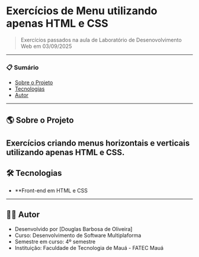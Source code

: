 # Exercícios de Menu utilizando apenas HTML e CSS

> Exercícios passados na aula de Laboratório de Desenovolvimento Web em 03/09/2025
---

### 📋 Sumário

* [Sobre o Projeto](#-sobre-o-projeto)
* [Tecnologias](#-tecnologias)
* [Autor](#-autor)
---

## 🌎 Sobre o Projeto
Exercícios criando menus horizontais e verticais utilizando apenas HTML e CSS.
---

## 🛠️ Tecnologias
* **Front-end em HTML e CSS
---

## 👨‍💻 Autor
* Desenvolvido por [Douglas Barbosa de Oliveira]
* Curso: Desenvolvimento de Software Multiplaforma
* Semestre em curso: 4º semestre
* Instituição: Faculdade de Tecnologia de Mauá - FATEC Mauá
